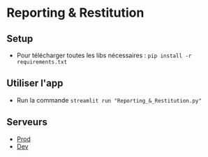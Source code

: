 # Reporting & Restitution
## Setup 
- Pour télécharger toutes les libs nécessaires : ```pip install -r requirements.txt``` 
## Utiliser l'app
- Run la commande ```streamlit run "Reporting_&_Restitution.py"```
## Serveurs
- [Prod](https://4iabdreporting.streamlit.app/)
- [Dev](https://4iabdreporting-dev.streamlit.app/)
